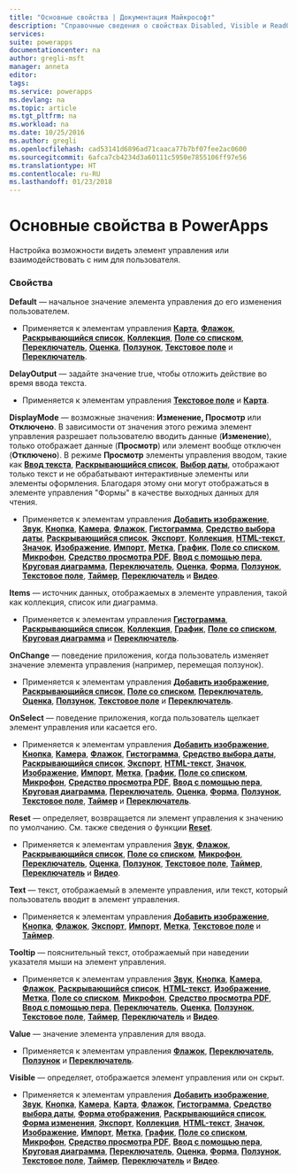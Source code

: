 ```yaml
---
title: "Основные свойства | Документация Майкрософт"
description: "Справочные сведения о свойствах Disabled, Visible и ReadOnly."
services: 
suite: powerapps
documentationcenter: na
author: gregli-msft
manager: anneta
editor: 
tags: 
ms.service: powerapps
ms.devlang: na
ms.topic: article
ms.tgt_pltfrm: na
ms.workload: na
ms.date: 10/25/2016
ms.author: gregli
ms.openlocfilehash: cad53141d6896ad71caaca77b7bf07fee2ac0600
ms.sourcegitcommit: 6afca7cb4234d3a60111c5950e7855106ff97e56
ms.translationtype: HT
ms.contentlocale: ru-RU
ms.lasthandoff: 01/23/2018
---
```

# <a name="core-properties-in-powerapps"></a>Основные свойства в PowerApps
Настройка возможности видеть элемент управления или взаимодействовать с ним для пользователя.

### <a name="properties"></a>Свойства
**Default** — начальное значение элемента управления до его изменения пользователем.

* Применяется к элементам управления **[Карта](control-card.md)**, **[Флажок](control-check-box.md)**, **[Раскрывающийся список](control-drop-down.md)**, **[Коллекция](control-gallery.md)**, **[Поле со списком](control-list-box.md)**, **[Переключатель](control-radio.md)**, **[Оценка](control-rating.md)**, **[Ползунок](control-slider.md)**, **[Текстовое поле](control-text-input.md)** и **[Переключатель](control-toggle.md)**.

**DelayOutput** — задайте значение true, чтобы отложить действие во время ввода текста.

* Применяется к элементам управления **[Текстовое поле](control-text-input.md)** и **[Карта](control-card.md)**.

**DisplayMode** — возможные значения: **Изменение, Просмотр** или **Отключено**. В зависимости от значения этого режима элемент управления разрешает пользователю вводить данные (**Изменение**), только отображает данные (**Просмотр**) или элемент вообще отключен (**Отключено**).  В режиме **Просмотр** элементы управления вводом, такие как **[Ввод текста](control-text-input.md)**, **[Раскрывающийся список](control-drop-down.md)**, **[Выбор даты](control-date-picker.md)**, отображают только текст и не обрабатывают интерактивные элементы или элементы оформления.  Благодаря этому они могут отображаться в элементе управления "Формы" в качестве выходных данных для чтения.

* Применяется к элементам управления **[Добавить изображение](control-add-picture.md)**, **[Звук](control-audio-video.md)**, **[Кнопка](control-button.md)**, **[Камера](control-camera.md)**, **[Флажок](control-check-box.md)**, **[Гистограмма](control-column-line-chart.md)**, **[Средство выбора даты](control-date-picker.md)**, **[Раскрывающийся список](control-drop-down.md)**, **[Экспорт](control-export-import.md)**, **[Коллекция](control-gallery.md)**, **[HTML-текст](control-html-text.md)**, **[Значок](control-shapes-icons.md)**, **[Изображение](control-image.md)**, **[Импорт](control-export-import.md)**, **[Метка](control-text-box.md)**, **[График](control-column-line-chart.md)**, **[Поле со списком](control-list-box.md)**, **[Микрофон](control-microphone.md)**, **[Средство просмотра PDF](control-pdf-viewer.md)**, **[Ввод с помощью пера](control-pen-input.md)**, **[Круговая диаграмма](control-pie-chart.md)**, **[Переключатель](control-radio.md)**, **[Оценка](control-rating.md)**, **[Форма](control-shapes-icons.md)**, **[Ползунок](control-slider.md)**, **[Текстовое поле](control-text-input.md)**, **[Таймер](control-timer.md)**, **[Переключатель](control-toggle.md)** и **[Видео](control-audio-video.md)**.

**Items** — источник данных, отображаемых в элементе управления, такой как коллекция, список или диаграмма.

* Применяется к элементам управления **[Гистограмма](control-column-line-chart.md)**, **[Раскрывающийся список](control-drop-down.md)**, **[Коллекция](control-gallery.md)**, **[График](control-column-line-chart.md)**, **[Поле со списком](control-list-box.md)**, **[Круговая диаграмма](control-pie-chart.md)** и **[Переключатель](control-radio.md)**.

**OnChange** — поведение приложения, когда пользователь изменяет значение элемента управления (например, перемещая ползунок).

* Применяется к элементам управления **[Добавить изображение](control-add-picture.md)**, **[Раскрывающийся список](control-drop-down.md)**, **[Поле со списком](control-list-box.md)**, **[Переключатель](control-radio.md)**, **[Оценка](control-rating.md)**, **[Ползунок](control-slider.md)**, **[Текстовое поле](control-text-input.md)** и **[Переключатель](control-toggle.md)**.

**OnSelect** — поведение приложения, когда пользователь щелкает элемент управления или касается его.

* Применяется к элементам управления **[Добавить изображение](control-add-picture.md)**, **[Кнопка](control-button.md)**, **[Камера](control-camera.md)**, **[Флажок](control-check-box.md)**, **[Гистограмма](control-column-line-chart.md)**, **[Средство выбора даты](control-date-picker.md)**, **[Раскрывающийся список](control-drop-down.md)**, **[Экспорт](control-export-import.md)**, **[HTML-текст](control-html-text.md)**, **[Значок](control-shapes-icons.md)**, **[Изображение](control-image.md)**, **[Импорт](control-export-import.md)**, **[Метка](control-text-box.md)**, **[График](control-column-line-chart.md)**, **[Поле со списком](control-list-box.md)**, **[Микрофон](control-microphone.md)**, **[Средство просмотра PDF](control-pdf-viewer.md)**, **[Ввод с помощью пера](control-pen-input.md)**, **[Круговая диаграмма](control-pie-chart.md)**, **[Переключатель](control-radio.md)**, **[Оценка](control-rating.md)**, **[Форма](control-shapes-icons.md)**, **[Ползунок](control-slider.md)**, **[Текстовое поле](control-text-input.md)**, **[Таймер](control-timer.md)** и **[Переключатель](control-toggle.md)**.

**Reset** — определяет, возвращается ли элемент управления к значению по умолчанию.  См. также сведения о функции **[Reset](../functions/function-reset.md)**.

* Применяется к элементам управления **[Звук](control-audio-video.md)**, **[Флажок](control-check-box.md)**, **[Раскрывающийся список](control-drop-down.md)**, **[Поле со списком](control-list-box.md)**, **[Микрофон](control-microphone.md)**, **[Переключатель](control-radio.md)**, **[Оценка](control-rating.md)**, **[Ползунок](control-slider.md)**, **[Текстовое поле](control-text-input.md)**, **[Таймер](control-timer.md)**, **[Переключатель](control-toggle.md)** и **[Видео](control-audio-video.md)**.

**Text** — текст, отображаемый в элементе управления, или текст, который пользователь вводит в элемент управления.

* Применяется к элементам управления **[Добавить изображение](control-add-picture.md)**, **[Кнопка](control-button.md)**, **[Флажок](control-check-box.md)**, **[Экспорт](control-export-import.md)**, **[Импорт](control-export-import.md)**, **[Метка](control-text-box.md)**, **[Текстовое поле](control-text-input.md)** и **[Таймер](control-timer.md)**.

**Tooltip** — пояснительный текст, отображаемый при наведении указателя мыши на элемент управления.

* Применяется к элементам управления **[Звук](control-audio-video.md)**, **[Кнопка](control-button.md)**, **[Камера](control-camera.md)**, **[Флажок](control-check-box.md)**, **[Раскрывающийся список](control-drop-down.md)**, **[HTML-текст](control-html-text.md)**, **[Изображение](control-image.md)**, **[Метка](control-text-box.md)**, **[Поле со списком](control-list-box.md)**, **[Микрофон](control-microphone.md)**, **[Средство просмотра PDF](control-pdf-viewer.md)**, **[Ввод с помощью пера](control-pen-input.md)**, **[Переключатель](control-radio.md)**, **[Оценка](control-rating.md)**, **[Ползунок](control-slider.md)**, **[Текстовое поле](control-text-input.md)**, **[Таймер](control-timer.md)**, **[Переключатель](control-toggle.md)** и **[Видео](control-audio-video.md)**.

**Value** — значение элемента управления для ввода.

* Применяется к элементам управления **[Флажок](control-check-box.md)**, **[Переключатель](control-radio.md)**, **[Ползунок](control-slider.md)** и **[Переключатель](control-toggle.md)**.

**Visible** — определяет, отображается элемент управления или он скрыт.

* Применяется к элементам управления **[Добавить изображение](control-add-picture.md)**, **[Звук](control-audio-video.md)**, **[Кнопка](control-button.md)**, **[Камера](control-camera.md)**, **[Карта](control-card.md)**, **[Флажок](control-check-box.md)**, **[Гистограмма](control-column-line-chart.md)**, **[Средство выбора даты](control-date-picker.md)**, **[Форма отображения](control-form-detail.md)**, **[Раскрывающийся список](control-drop-down.md)**, **[Форма изменения](control-form-detail.md)**, **[Экспорт](control-export-import.md)**, **[Коллекция](control-gallery.md)**, **[HTML-текст](control-html-text.md)**, **[Значок](control-shapes-icons.md)**, **[Изображение](control-image.md)**, **[Импорт](control-export-import.md)**, **[Метка](control-text-box.md)**, **[График](control-column-line-chart.md)**, **[Поле со списком](control-list-box.md)**, **[Микрофон](control-microphone.md)**, **[Средство просмотра PDF](control-pdf-viewer.md)**, **[Ввод с помощью пера](control-pen-input.md)**, **[Круговая диаграмма](control-pie-chart.md)**, **[Переключатель](control-radio.md)**, **[Оценка](control-rating.md)**, **[Форма](control-shapes-icons.md)**, **[Ползунок](control-slider.md)**, **[Текстовое поле](control-text-input.md)**, **[Таймер](control-timer.md)**, **[Переключатель](control-toggle.md)** и **[Видео](control-audio-video.md)**.

